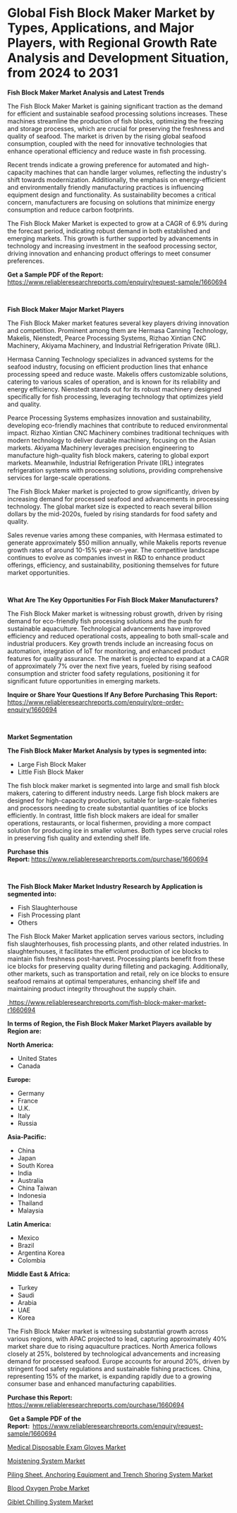 <p><h1>Global Fish Block Maker Market by Types, Applications, and Major Players, with Regional Growth Rate Analysis and Development Situation, from 2024 to 2031</h1></p><p><strong>Fish Block Maker Market Analysis and Latest Trends</strong></p>
<p><p>The Fish Block Maker Market is gaining significant traction as the demand for efficient and sustainable seafood processing solutions increases. These machines streamline the production of fish blocks, optimizing the freezing and storage processes, which are crucial for preserving the freshness and quality of seafood. The market is driven by the rising global seafood consumption, coupled with the need for innovative technologies that enhance operational efficiency and reduce waste in fish processing.</p><p>Recent trends indicate a growing preference for automated and high-capacity machines that can handle larger volumes, reflecting the industry's shift towards modernization. Additionally, the emphasis on energy-efficient and environmentally friendly manufacturing practices is influencing equipment design and functionality. As sustainability becomes a critical concern, manufacturers are focusing on solutions that minimize energy consumption and reduce carbon footprints.</p><p>The Fish Block Maker Market is expected to grow at a CAGR of 6.9% during the forecast period, indicating robust demand in both established and emerging markets. This growth is further supported by advancements in technology and increasing investment in the seafood processing sector, driving innovation and enhancing product offerings to meet consumer preferences.</p></p>
<p><strong>Get a Sample PDF of the Report:&nbsp;</strong> <a href="https://www.reliableresearchreports.com/enquiry/request-sample/1660694?utm_campaign=114&utm_medium=2&utm_source=Github&utm_content=ia&utm_term=26102024&utm_id=fish-block-maker">https://www.reliableresearchreports.com/enquiry/request-sample/1660694</a></p>
<p>&nbsp;</p>
<p><strong>Fish Block Maker Major Market Players</strong></p>
<p><p>The Fish Block Maker market features several key players driving innovation and competition. Prominent among them are Hermasa Canning Technology, Makelis, Nienstedt, Pearce Processing Systems, Rizhao Xintian CNC Machinery, Akiyama Machinery, and Industrial Refrigeration Private (IRL). </p><p>Hermasa Canning Technology specializes in advanced systems for the seafood industry, focusing on efficient production lines that enhance processing speed and reduce waste. Makelis offers customizable solutions, catering to various scales of operation, and is known for its reliability and energy efficiency. Nienstedt stands out for its robust machinery designed specifically for fish processing, leveraging technology that optimizes yield and quality.</p><p>Pearce Processing Systems emphasizes innovation and sustainability, developing eco-friendly machines that contribute to reduced environmental impact. Rizhao Xintian CNC Machinery combines traditional techniques with modern technology to deliver durable machinery, focusing on the Asian markets. Akiyama Machinery leverages precision engineering to manufacture high-quality fish block makers, catering to global export markets. Meanwhile, Industrial Refrigeration Private (IRL) integrates refrigeration systems with processing solutions, providing comprehensive services for large-scale operations.</p><p>The Fish Block Maker market is projected to grow significantly, driven by increasing demand for processed seafood and advancements in processing technology. The global market size is expected to reach several billion dollars by the mid-2020s, fueled by rising standards for food safety and quality.</p><p>Sales revenue varies among these companies, with Hermasa estimated to generate approximately $50 million annually, while Makelis reports revenue growth rates of around 10-15% year-on-year. The competitive landscape continues to evolve as companies invest in R&D to enhance product offerings, efficiency, and sustainability, positioning themselves for future market opportunities.</p></p>
<p>&nbsp;</p>
<p><strong>What Are The Key Opportunities For Fish Block Maker Manufacturers?</strong></p>
<p><p>The Fish Block Maker market is witnessing robust growth, driven by rising demand for eco-friendly fish processing solutions and the push for sustainable aquaculture. Technological advancements have improved efficiency and reduced operational costs, appealing to both small-scale and industrial producers. Key growth trends include an increasing focus on automation, integration of IoT for monitoring, and enhanced product features for quality assurance. The market is projected to expand at a CAGR of approximately 7% over the next five years, fueled by rising seafood consumption and stricter food safety regulations, positioning it for significant future opportunities in emerging markets.</p></p>
<p><strong>Inquire or Share Your Questions If Any Before Purchasing This Report:</strong> <a href="https://www.reliableresearchreports.com/enquiry/pre-order-enquiry/1660694?utm_campaign=114&utm_medium=2&utm_source=Github&utm_content=ia&utm_term=26102024&utm_id=fish-block-maker">https://www.reliableresearchreports.com/enquiry/pre-order-enquiry/1660694</a></p>
<p>&nbsp;</p>
<p><strong>Market Segmentation</strong></p>
<p><strong>The Fish Block Maker Market Analysis by types is segmented into:</strong></p>
<p><ul><li>Large Fish Block Maker</li><li>Little Fish Block Maker</li></ul></p>
<p><p>The fish block maker market is segmented into large and small fish block makers, catering to different industry needs. Large fish block makers are designed for high-capacity production, suitable for large-scale fisheries and processors needing to create substantial quantities of ice blocks efficiently. In contrast, little fish block makers are ideal for smaller operations, restaurants, or local fishermen, providing a more compact solution for producing ice in smaller volumes. Both types serve crucial roles in preserving fish quality and extending shelf life.</p></p>
<p><strong>Purchase this Report:&nbsp;</strong><a href="https://www.reliableresearchreports.com/purchase/1660694?utm_campaign=114&utm_medium=2&utm_source=Github&utm_content=ia&utm_term=26102024&utm_id=fish-block-maker">https://www.reliableresearchreports.com/purchase/1660694</a></p>
<p>&nbsp;</p>
<p><strong>The Fish Block Maker Market Industry Research by Application is segmented into:</strong></p>
<p><ul><li>Fish Slaughterhouse</li><li>Fish Processing plant</li><li>Others</li></ul></p>
<p><p>The Fish Block Maker Market application serves various sectors, including fish slaughterhouses, fish processing plants, and other related industries. In slaughterhouses, it facilitates the efficient production of ice blocks to maintain fish freshness post-harvest. Processing plants benefit from these ice blocks for preserving quality during filleting and packaging. Additionally, other markets, such as transportation and retail, rely on ice blocks to ensure seafood remains at optimal temperatures, enhancing shelf life and maintaining product integrity throughout the supply chain.</p></p>
<p><a href="https://www.reliableresearchreports.com/fish-block-maker-market-r1660694?utm_campaign=114&utm_medium=2&utm_source=Github&utm_content=ia&utm_term=26102024&utm_id=fish-block-maker">&nbsp;https://www.reliableresearchreports.com/fish-block-maker-market-r1660694</a></p>
<p><strong>In terms of Region, the Fish Block Maker Market Players available by Region are:</strong></p>
<p>
    <p> <strong> North America: </strong>
        <ul>
            <li>United States</li>
            <li>Canada</li>
        </ul>
        </p> 
    <p> <strong> Europe: </strong>
        <ul>
            <li>Germany</li>
            <li>France</li>
            <li>U.K.</li>
            <li>Italy</li>
            <li>Russia</li>
        </ul>
        </p> 
    <p> <strong> Asia-Pacific: </strong>
        <ul>
            <li>China</li>
            <li>Japan</li>
            <li>South Korea</li>
            <li>India</li>
            <li>Australia</li>
            <li>China Taiwan</li>
            <li>Indonesia</li>
            <li>Thailand</li>
            <li>Malaysia</li>
        </ul>
        </p> 
    <p> <strong> Latin America: </strong>
        <ul>
            <li>Mexico</li>
            <li>Brazil</li>
            <li>Argentina Korea</li>
            <li>Colombia</li>
        </ul>
        </p> 
    <p> <strong> Middle East & Africa: </strong>
        <ul>
            <li>Turkey</li>
            <li>Saudi</li>
            <li>Arabia</li>
            <li>UAE</li>
            <li>Korea</li>
        </ul>
    </p>
    </p>
<p><p>The Fish Block Maker market is witnessing substantial growth across various regions, with APAC projected to lead, capturing approximately 40% market share due to rising aquaculture practices. North America follows closely at 25%, bolstered by technological advancements and increasing demand for processed seafood. Europe accounts for around 20%, driven by stringent food safety regulations and sustainable fishing practices. China, representing 15% of the market, is expanding rapidly due to a growing consumer base and enhanced manufacturing capabilities.</p></p>
<p><strong>Purchase this Report: </strong><a href="https://www.reliableresearchreports.com/purchase/1660694?utm_campaign=114&utm_medium=2&utm_source=Github&utm_content=ia&utm_term=26102024&utm_id=fish-block-maker">https://www.reliableresearchreports.com/purchase/1660694</a></p>
<p>&nbsp;<strong>Get a Sample PDF of the Report:&nbsp;&nbsp;</strong><a href="https://www.reliableresearchreports.com/enquiry/request-sample/1660694?utm_campaign=114&utm_medium=2&utm_source=Github&utm_content=ia&utm_term=26102024&utm_id=fish-block-maker">https://www.reliableresearchreports.com/enquiry/request-sample/1660694</a></p>
<p><strong></strong></p>
<p><p><a href="https://www.linkedin.com/pulse/medical-disposable-exam-gloves-market-global-regional-analysis-wtubf?utm_campaign=114&utm_medium=2&utm_source=Github&utm_content=ia&utm_term=26102024&utm_id=fish-block-maker">Medical Disposable Exam Gloves Market</a></p><p><a href="https://github.com/cristy9x9bur/Market-Research-Report-List-1/blob/main/moistening-system-market.md?utm_campaign=114&utm_medium=2&utm_source=Github&utm_content=ia&utm_term=26102024&utm_id=fish-block-maker">Moistening System Market</a></p><p><a href="https://issuu.com/reportprime-2/docs/piling-sheet-anchoring-equipment-an_0efa061e248f31?utm_campaign=114&utm_medium=2&utm_source=Github&utm_content=ia&utm_term=26102024&utm_id=fish-block-maker">Piling Sheet, Anchoring Equipment and Trench Shoring System Market</a></p><p><a href="https://www.linkedin.com/pulse/evaluating-blood-oxygen-probe-market-trends-growth-opportunities-4e2kf?utm_campaign=114&utm_medium=2&utm_source=Github&utm_content=ia&utm_term=26102024&utm_id=fish-block-maker">Blood Oxygen Probe Market</a></p><p><a href="https://github.com/isbel3opkkem/Market-Research-Report-List-1/blob/main/giblet-chilling-system-market.md?utm_campaign=114&utm_medium=2&utm_source=Github&utm_content=ia&utm_term=26102024&utm_id=fish-block-maker">Giblet Chilling System Market</a></p></p>